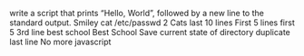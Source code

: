 write a script that prints “Hello, World”, followed by a new line to the standard output.
Smiley
cat /etc/passwd
2 Cats
last 10 lines
First 5 lines
first 5
3rd line
best school
Best School
Save current state of directory
duplicate last line
No more javascript
